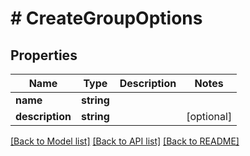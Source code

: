 # # CreateGroupOptions

## Properties

Name | Type | Description | Notes
------------ | ------------- | ------------- | -------------
**name** | **string** |  | 
**description** | **string** |  | [optional] 

[[Back to Model list]](../../README.md#documentation-for-models) [[Back to API list]](../../README.md#documentation-for-api-endpoints) [[Back to README]](../../README.md)


